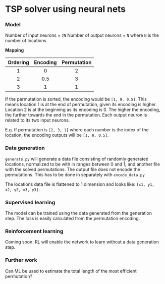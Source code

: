 # TSP solver using neural nets

### Model

Number of input neurons = `2N`
Number of output neurons = `N`
where `N` is the number of locations.

**Mapping**

|Ordering|Encoding|Permutation|
| :------------: | :------------: | :------------: |
|1|0|2|
|2|0.5|3|
|3|1|1|

If the permutation is sorted, the encoding would be `[1, 0, 0.5]`. This means location 1 is at the end of permutation, given its encoding is higher. Location 2 is at the beginning as its encoding is 0. The higher the encoding, the further towards the end in the permutation. Each output neuron is related to its two input neurons.

E.g. If permutation is `[2, 3, 1]` where each number is the index of the location, the encoding outputs will be `[1, 0, 0.5]`.

### Data generation

`generate.py` will generate a data file consisting of randomly generated locations, normalized to be with in ranges between 0 and 1, and another file with the solved permutations. The output file does not encode the permutations. This has to be done in separately with `encode_data.py`

The locations data file is flattened to 1 dimension and looks like: `[x1, y1, x2, y2, x3, y3]`.

### Supervised learning

The model can be trained using the data generated from the generation step. The loss is easily calculated from the permutation encoding.

### Reinforcement learning

Coming soon. RL will enable the network to learn without a data generation step.

### Further work

Can ML be used to estimate the total length of the most efficient permutation?
